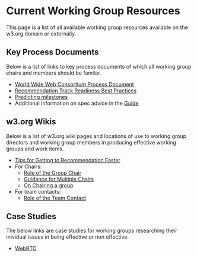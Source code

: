 # Current Working Group Resources
This page is a list of all available working group resources available on the w3.org domain or externally.

## Key Process Documents
Below is a list of links to key process documents of which all working group chairs and members should be familar. 

* [World Wide Web Consortium Process Document](https://www.w3.org/2017/Process-20170301/#charter-extension)
* [Recommendation Track Readiness Best Practices](https://www.w3.org/Guide/standards-track/)
* [Predicting milestones](https://www.w3.org/Guide/predicting-milestones.html)
* Additional information on spec advice in the [Guide](https://www.w3.org/Guide/#spec-advice)

## w3.org Wikis
Below is a list of w3.org wiki pages and locations of use to working group directors and working group members in producing effective working groups and work items.

* [Tips for Getting to Recommendation Faster](https://www.w3.org/2002/05/rec-tips)
* For Chairs:
  * [Role of the Group Chair](https://www.w3.org/Guide/chair-roles.html)
  * [Guidance for Multiple Chairs](https://www.w3.org/wiki/MultipleChairs)
  * [On Chairing a group](https://www.w3.org/Guide/reagles-experiences.html)
* For team contacts:
  * [Role of the Team Contact](https://www.w3.org/Guide/staff-contact.html)


## Case Studies
The below links are case studies for working groups researching their inividual issues in being effective or non effective.

* [WebRTC](https://www.w3.org/2017/06/webrtc-assessment.html)

